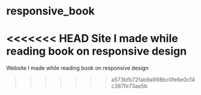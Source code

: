 # responsive_book
<<<<<<< HEAD
Site I made while reading book on responsive design
=======
Website I made while reading book on responsive design
>>>>>>> a573bfb72fab9a998bc0fe6e0c14c387fe73ae5b
